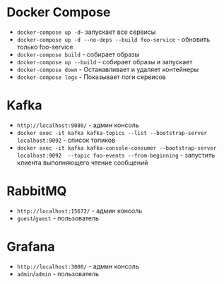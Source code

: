 # Docker Compose

- `docker-compose up -d`- запускает все сервисы
- `docker-compose up -d --no-deps --build foo-service` - обновить только foo-service
- `docker-compose build` - собирает образы
- `docker-compose up --build` - собирает образы и запускает 
- `docker-compose down` - Останавливает и удаляет контейнеры
- `docker-compose logs` - Показывает логи сервисов

# Kafka

- `http://localhost:9080/` - админ консоль
- `docker exec -it kafka kafka-topics --list --bootstrap-server localhost:9092` - список топиков
- `docker exec -it kafka kafka-console-consumer --bootstrap-server localhost:9092  --topic foo-events --from-beginning` - запустить клиента выполняющего чтение сообщений

# RabbitMQ

- `http://localhost:15672/` - админ консоль
- `guest`/`guest` - пользователь

# Grafana

- `http://localhost:3000/` - админ консоль
- `admin`/`admin` - пользователь

